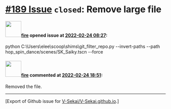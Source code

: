 # [\#189 Issue](https://github.com/V-Sekai/V-Sekai.github.io/issues/189) `closed`: Remove large file

#### <img src="https://avatars.githubusercontent.com/u/32321?u=c2e06a3d2b49a467aa907e54aa259516440267cc&v=4" width="50">[fire](https://github.com/fire) opened issue at [2022-02-24 08:27](https://github.com/V-Sekai/V-Sekai.github.io/issues/189):

 python C:\Users\elee\scoop\shims\git_filter_repo.py  --invert-paths --path hop_spin_dance/scenes/SK_Saiky.tscn --force

#### <img src="https://avatars.githubusercontent.com/u/32321?u=c2e06a3d2b49a467aa907e54aa259516440267cc&v=4" width="50">[fire](https://github.com/fire) commented at [2022-02-24 18:51](https://github.com/V-Sekai/V-Sekai.github.io/issues/189#issuecomment-1050157675):

Removed the file.


-------------------------------------------------------------------------------



[Export of Github issue for [V-Sekai/V-Sekai.github.io](https://github.com/V-Sekai/V-Sekai.github.io).]
